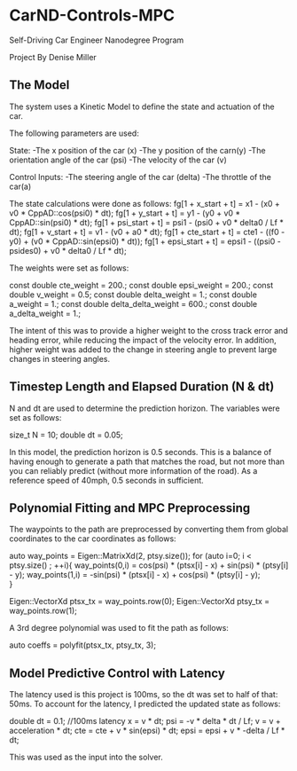 # CarND-Controls-MPC
Self-Driving Car Engineer Nanodegree Program

Project By Denise Miller

## The Model
The system uses a Kinetic Model to define the state and actuation of the car.  

The following parameters are used:

State:
-The x position of the car (x)
-The y position of the carn(y)
-The orientation angle of the car (psi)
-The velocity of the car (v)

Control Inputs:
-The steering angle of the car (delta)
-The throttle of the car(a)

The state calculations were done as follows:
fg[1 + x_start + t] = x1 - (x0 + v0 * CppAD::cos(psi0) * dt);
fg[1 + y_start + t] = y1 - (y0 + v0 * CppAD::sin(psi0) * dt);
fg[1 + psi_start + t] = psi1 - (psi0 + v0 * delta0 / Lf * dt);
fg[1 + v_start + t] = v1 - (v0 + a0 * dt);
fg[1 + cte_start + t] = cte1 - ((f0 - y0) + (v0 * CppAD::sin(epsi0) * dt));
fg[1 + epsi_start + t] = epsi1 - ((psi0 - psides0) + v0 * delta0 / Lf * dt);

The weights were set as follows:

const double cte_weight = 200.;
const double epsi_weight = 200.;
const double v_weight = 0.5; 
const double delta_weight = 1.; 
const double a_weight = 1.; 
const double delta_delta_weight = 600.; 
const double a_delta_weight = 1.; 


The intent of this was to provide a higher weight to the cross track error and heading error, while reducing the impact of the velocity error.  In addition, higher weight was added to the change in steering angle to prevent large changes in steering angles.

## Timestep Length and Elapsed Duration (N & dt)
N and dt are used to determine the prediction horizon.  The variables were set as follows:

size_t N = 10;
double dt = 0.05;

In this model, the prediction horizon is 0.5 seconds.  This is a balance of having enough to generate a path that matches the road, but not more than you can reliably predict (without more information of the road).  As a reference speed of 40mph, 0.5 seconds in sufficient.



## Polynomial Fitting and MPC Preprocessing
The waypoints to the path are preprocessed by converting them from global coordinates to the car coordinates as follows:

auto way_points = Eigen::MatrixXd(2, ptsy.size());
for (auto i=0; i < ptsy.size() ; ++i){
		way_points(0,i) =   cos(psi) * (ptsx[i] - x) + sin(psi) * (ptsy[i] - y);
		way_points(1,i) =  -sin(psi) * (ptsx[i] - x) + cos(psi) * (ptsy[i] - y);  
} 
					
Eigen::VectorXd ptsx_tx = way_points.row(0);
Eigen::VectorXd ptsy_tx = way_points.row(1);

A 3rd degree polynomial was used to fit the path as follows:

auto coeffs = polyfit(ptsx_tx, ptsy_tx, 3);

## Model Predictive Control with Latency
The latency used is this project is 100ms, so the dt was set to half of that: 50ms. To account for the latency, I predicted the updated state as follows:


double dt = 0.1;  //100ms latency
x = v * dt;
psi = -v * delta * dt / Lf;
v = v + acceleration * dt;
cte = cte + v * sin(epsi) * dt;
epsi = epsi + v * -delta / Lf * dt;

This was used as the input into the solver.